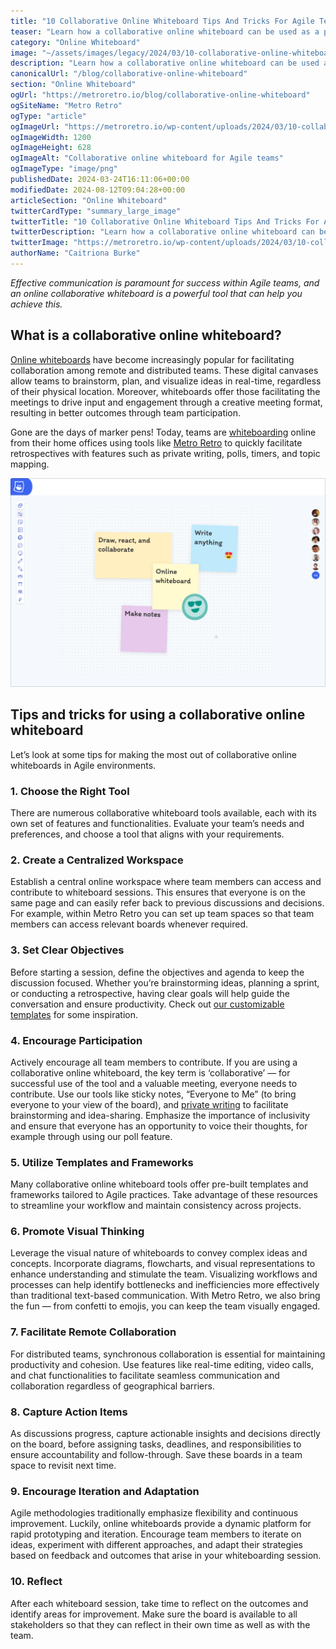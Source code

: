 ```yaml
---
title: "10 Collaborative Online Whiteboard Tips And Tricks For Agile Teams"
teaser: "Learn how a collaborative online whiteboard can be used as a powerful tool by Agile teams to improve communication."
category: "Online Whiteboard"
image: "~/assets/images/legacy/2024/03/10-collaborative-online-whiteboard-tips-and-tricks-for-agile-teams.png"
description: "Learn how a collaborative online whiteboard can be used as a powerful tool by Agile teams to improve communication."
canonicalUrl: "/blog/collaborative-online-whiteboard"
section: "Online Whiteboard"
ogUrl: "https://metroretro.io/blog/collaborative-online-whiteboard"
ogSiteName: "Metro Retro"
ogType: "article"
ogImageUrl: "https://metroretro.io/wp-content/uploads/2024/03/10-collaborative-online-whiteboard-tips-and-tricks-for-agile-teams.png"
ogImageWidth: 1200
ogImageHeight: 628
ogImageAlt: "Collaborative online whiteboard for Agile teams"
ogImageType: "image/png"
publishedDate: 2024-03-24T16:11:06+00:00
modifiedDate: 2024-08-12T09:04:28+00:00
articleSection: "Online Whiteboard"
twitterCardType: "summary_large_image"
twitterTitle: "10 Collaborative Online Whiteboard Tips And Tricks For Agile Teams | Metro Retro"
twitterDescription: "Learn how a collaborative online whiteboard can be used as a powerful tool by Agile teams to improve communication."
twitterImage: "https://metroretro.io/wp-content/uploads/2024/03/10-collaborative-online-whiteboard-tips-and-tricks-for-agile-teams.png"
authorName: "Caitriona Burke"
---
```


_Effective communication is paramount for success within Agile teams, and an online collaborative whiteboard is a powerful tool that can help you achieve this._

## What is a collaborative online whiteboard?

[Online whiteboards](/online-whiteboard) have become increasingly popular for facilitating collaboration among remote and distributed teams. These digital canvases allow teams to brainstorm, plan, and visualize ideas in real-time, regardless of their physical location. Moreover, whiteboards offer those facilitating the meetings to drive input and engagement through a creative meeting format, resulting in better outcomes through team participation. 

Gone are the days of marker pens! Today, teams are [whiteboarding](/blog/what-is-whiteboarding) online from their home offices using tools like [Metro Retro](/) to quickly facilitate retrospectives with features such as private writing, polls, timers, and topic mapping.

![](../../assets/images/legacy/2024/03/What-is-whiteboarding-1-1024x679.png)

## Tips and tricks for using a collaborative online whiteboard

Let’s look at some tips for making the most out of collaborative online whiteboards in Agile environments.

### 1\. Choose the Right Tool

There are numerous collaborative whiteboard tools available, each with its own set of features and functionalities. Evaluate your team’s needs and preferences, and choose a tool that aligns with your requirements.

### 2\. Create a Centralized Workspace

Establish a central online workspace where team members can access and contribute to whiteboard sessions. This ensures that everyone is on the same page and can easily refer back to previous discussions and decisions. For example, within Metro Retro you can set up team spaces so that team members can access relevant boards whenever required.

### 3\. Set Clear Objectives

Before starting a session, define the objectives and agenda to keep the discussion focused. Whether you’re brainstorming ideas, planning a sprint, or conducting a retrospective, having clear goals will help guide the conversation and ensure productivity. Check out [our customizable templates](/templates) for some inspiration.

### 4\. Encourage Participation

Actively encourage all team members to contribute. If you are using a collaborative online whiteboard, the key term is ‘collaborative’ — for successful use of the tool and a valuable meeting, everyone needs to contribute. Use our tools like sticky notes, “Everyone to Me” (to bring everyone to your view of the board), and [private writing](https://docs.metroretro.wpsc.dev/on-the-board/how-to-hide-and-reveal-sticky-notes) to facilitate brainstorming and idea-sharing. Emphasize the importance of inclusivity and ensure that everyone has an opportunity to voice their thoughts, for example through using our poll feature.

### 5\. Utilize Templates and Frameworks

Many collaborative online whiteboard tools offer pre-built templates and frameworks tailored to Agile practices. Take advantage of these resources to streamline your workflow and maintain consistency across projects.

### 6\. Promote Visual Thinking

Leverage the visual nature of whiteboards to convey complex ideas and concepts. Incorporate diagrams, flowcharts, and visual representations to enhance understanding and stimulate the team. Visualizing workflows and processes can help identify bottlenecks and inefficiencies more effectively than traditional text-based communication. With Metro Retro, we also bring the fun — from confetti to emojis, you can keep the team visually engaged.

### 7\. Facilitate Remote Collaboration

For distributed teams, synchronous collaboration is essential for maintaining productivity and cohesion. Use features like real-time editing, video calls, and chat functionalities to facilitate seamless communication and collaboration regardless of geographical barriers.

### 8\. Capture Action Items

As discussions progress, capture actionable insights and decisions directly on the board, before assigning tasks, deadlines, and responsibilities to ensure accountability and follow-through. Save these boards in a team space to revisit next time.

### 9\. Encourage Iteration and Adaptation

Agile methodologies traditionally emphasize flexibility and continuous improvement. Luckily, online whiteboards provide a dynamic platform for rapid prototyping and iteration. Encourage team members to iterate on ideas, experiment with different approaches, and adapt their strategies based on feedback and outcomes that arise in your whiteboarding session.

### 10\. Reflect 

After each whiteboard session, take time to reflect on the outcomes and identify areas for improvement. Make sure the board is available to all stakeholders so that they can reflect in their own time as well as with the team.
